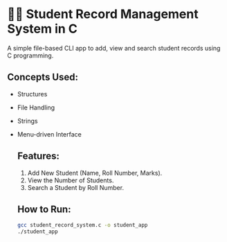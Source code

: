 # 👩‍🏫 Student Record Management System in C

A simple file-based CLI app to add, view and search student records using C programming. 

## Concepts Used: 
- Structures
- File Handling
- Strings
- Menu-driven Interface

  ## Features:
  1. Add New Student (Name, Roll Number, Marks).
  2. View the Number of Students.
  3. Search a Student by Roll Number.
 
  ## How to Run:
  ```bash
  gcc student_record_system.c -o student_app
  ./student_app
  

